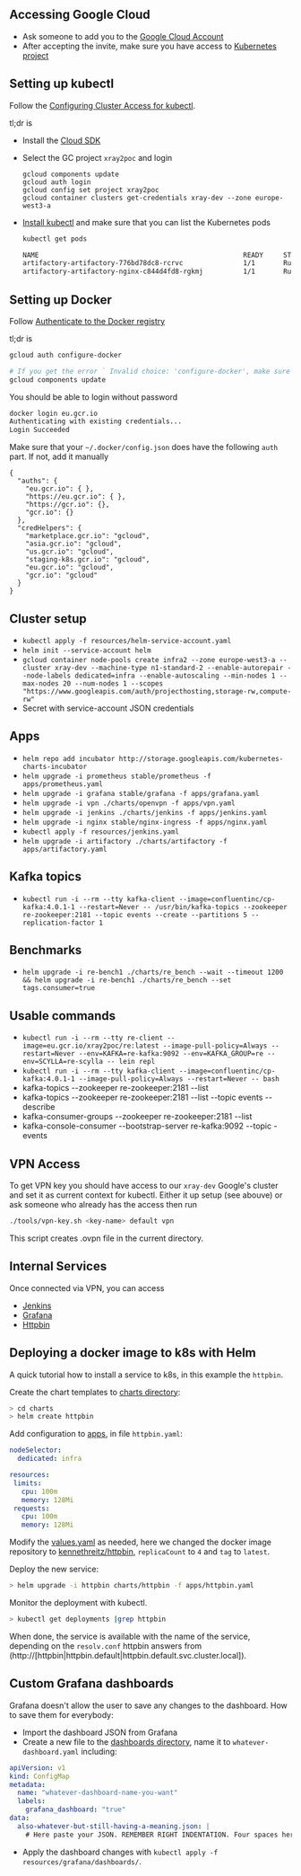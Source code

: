 ## Accessing Google Cloud

- Ask someone to add you to the [Google Cloud Account](https://console.cloud.google.com/iam-admin/iam?authuser=0&project=xray2poc)
- After accepting the invite, make sure you have access to [Kubernetes project](https://console.cloud.google.com/kubernetes/list?authuser=0&organizationId=916896841130&project=xray2poc&angularJsUrl=%2Fkubernetes%2Flist%3Fauthuser%3D1%26organizationId%3D916896841130%26project%3Dxray2poc)

## Setting up kubectl

Follow the [Configuring Cluster Access for kubectl](https://cloud.google.com/kubernetes-engine/docs/how-to/cluster-access-for-kubectl).

tl;dr is 

- Install the [Cloud SDK](https://cloud.google.com/sdk/install)

- Select the GC project `xray2poc` and login

	```
	gcloud components update
	gcloud auth login
	gcloud config set project xray2poc
	gcloud container clusters get-credentials xray-dev --zone europe-west3-a
	```
	
- [Install kubectl](https://kubernetes.io/docs/tasks/tools/install-kubectl/) and make sure that you can list the Kubernetes pods

	```bash
	kubectl get pods

	NAME                                                   READY     STATUS              RESTARTS   AGE
	artifactory-artifactory-776bd78dc8-rcrvc               1/1       Running             0          74d
	artifactory-artifactory-nginx-c844d4fd8-rgkmj          1/1       Running             2          74d
	```

## Setting up Docker
Follow [Authenticate to the Docker registry ](https://cloud.google.com/container-registry/docs/advanced-authentication)

tl;dr is	

```bash
gcloud auth configure-docker

# If you get the error ` Invalid choice: 'configure-docker', make sure to run
gcloud components update
```

You should be able to login without password

```bash
docker login eu.gcr.io
Authenticating with existing credentials...
Login Succeeded
```

Make sure that your `~/.docker/config.json` does have the following `auth` part. If not, add it manually

```
{
  "auths": {
    "eu.gcr.io": { },
    "https://eu.gcr.io": { },
    "https://gcr.io": {},
    "gcr.io": {}
  },
  "credHelpers": {
    "marketplace.gcr.io": "gcloud",
    "asia.gcr.io": "gcloud",
    "us.gcr.io": "gcloud",
    "staging-k8s.gcr.io": "gcloud",
    "eu.gcr.io": "gcloud",
    "gcr.io": "gcloud"
  }
}
```




## Cluster setup

 * `kubectl apply -f resources/helm-service-account.yaml`
 * `helm init --service-account helm`
 * `gcloud container node-pools create infra2 --zone europe-west3-a --cluster xray-dev --machine-type n1-standard-2 --enable-autorepair --node-labels dedicated=infra --enable-autoscaling --min-nodes 1 --max-nodes 20 --num-nodes 1 --scopes "https://www.googleapis.com/auth/projecthosting,storage-rw,compute-rw"`
 * Secret with service-account JSON credentials

## Apps
 * `helm repo add incubator http://storage.googleapis.com/kubernetes-charts-incubator`
 * `helm upgrade -i prometheus stable/prometheus -f apps/prometheus.yaml`
 * `helm upgrade -i grafana stable/grafana -f apps/grafana.yaml`
 * `helm upgrade -i vpn ./charts/openvpn -f apps/vpn.yaml`
 * `helm upgrade -i jenkins ./charts/jenkins -f apps/jenkins.yaml`
 * `helm upgrade -i nginx stable/nginx-ingress -f apps/nginx.yaml`
 * `kubectl apply -f resources/jenkins.yaml`
 * `helm upgrade -i artifactory ./charts/artifactory -f apps/artifactory.yaml`

## Kafka topics

* `kubectl run -i --rm --tty kafka-client --image=confluentinc/cp-kafka:4.0.1-1 --restart=Never -- /usr/bin/kafka-topics --zookeeper re-zookeeper:2181 --topic events --create --partitions 5 --replication-factor 1`

## Benchmarks

 * `helm upgrade -i re-bench1 ./charts/re_bench --wait --timeout 1200 && helm upgrade -i re-bench1 ./charts/re_bench --set tags.consumer=true`

## Usable commands

 * `kubectl run -i --rm --tty re-client --image=eu.gcr.io/xray2poc/re:latest --image-pull-policy=Always --restart=Never --env=KAFKA=re-kafka:9092 --env=KAFKA_GROUP=re --env=SCYLLA=re-scylla -- lein repl`
 * `kubectl run -i --rm --tty kafka-client --image=confluentinc/cp-kafka:4.0.1-1 --image-pull-policy=Always --restart=Never -- bash`
 * kafka-topics --zookeeper re-zookeeper:2181  --list
 * kafka-topics --zookeeper re-zookeeper:2181  --list --topic events --describe
 * kafka-consumer-groups --zookeeper re-zookeeper:2181 --list
 * kafka-console-consumer --bootstrap-server re-kafka:9092 --topic -events


## VPN Access

To get VPN key you should have access to our `xray-dev` Google's cluster and set it as current context for kubectl. Either it up setup (see abouve) or ask someone who already has the access then run

```bash
./tools/vpn-key.sh <key-name> default vpn
```
This script creates <key-name>.ovpn file in the current directory.

## Internal Services
Once connected via VPN, you can access

- [Jenkins](http://jenkins/)
- [Grafana](http://grafana/)
- [Httpbin](http://httpbin/)


## Deploying a docker image to k8s with Helm

A quick tutorial how to install a service to k8s, in this example the `httpbin`.

Create the chart templates to [charts directory](charts/):

```bash
> cd charts
> helm create httpbin
```

Add configuration to [apps](apps), in file `httpbin.yaml`:

```yaml
nodeSelector:
  dedicated: infra

resources:
 limits:
   cpu: 100m
   memory: 128Mi
 requests:
   cpu: 100m
   memory: 128Mi
```

Modify the [values.yaml](charts/httpbin/values.yaml) as needed, here we changed
the docker image repository to
[kennethreitz/httpbin](https://hub.docker.com/r/kennethreitz/httpbin/),
`replicaCount` to `4` and `tag` to `latest`.

Deploy the new service:

```bash
> helm upgrade -i httpbin charts/httpbin -f apps/httpbin.yaml
```

Monitor the deployment with kubectl.

```bash
> kubectl get deployments |grep httpbin
```

When done, the service is available with the name of the service, depending on
the `resolv.conf` httpbin answers from
(http://[httpbin|httpbin.default|httpbin.default.svc.cluster.local]).



## Custom Grafana dashboards

Grafana doesn't allow the user to save any changes to the dashboard. How to save
them for everybody:

 * Import the dashboard JSON from Grafana
 * Create a new file to the [dashboards directory](resources/grafana/dashboards), name it to `whatever-dashboard.yaml` including:

```yaml
apiVersion: v1
kind: ConfigMap
metadata:
  name: "whatever-dashboard-name-you-want"
  labels:
    grafana_dashboard: "true"
data:
  also-whatever-but-still-having-a-meaning.json: |
    # Here paste your JSON. REMEMBER RIGHT INDENTATION. Four spaces here.
```

 * Apply the dashboard changes with `kubectl apply -f resources/grafana/dashboards/`.




